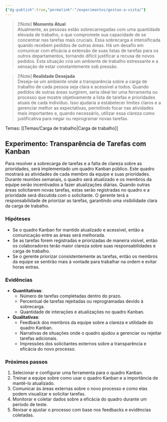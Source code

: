 ```yaml
---
{"dg-publish":true,"permalink":"/experimentos/gestao-a-vista/"}
---
```


> [!Note] **Momento Atual**  
> Atualmente, as pessoas estão sobrecarregadas com uma quantidade elevada de trabalho, o que compromete sua capacidade de se concentrar nas tarefas mais cruciais. Essa sobrecarga é intensificada quando recebem pedidos de outras áreas. Há um desafio em comunicar com eficácia a extensão de suas listas de tarefas para os outros departamentos, tornando difícil justificar a recusa de novos pedidos. Esta situação cria um ambiente de trabalho estressante e a sensação de estar constantemente sob pressão.

> [!Note] **Realidade Desejada**  
> Deseja-se um ambiente onde a transparência sobre a carga de trabalho de cada pessoa seja clara e acessível a todos. Quando pedidos de outras áreas surgirem, seria ideal ter uma ferramenta ou processo que mostre objetivamente a lista de tarefas e prioridades atuais de cada indivíduo. Isso ajudaria a estabelecer limites claros e a gerenciar melhor as expectativas, permitindo focar nas atividades mais importantes e, quando necessário, utilizar essa clareza como justificativa para negar ou reprogramar novas tarefas.

Temas: [[Temas/Carga de trabalho\|Carga de trabalho]]
## Experimento: **Transparência de Tarefas com Kanban**

Para resolver a sobrecarga de tarefas e a falta de clareza sobre as prioridades, será implementado um quadro Kanban público. Este quadro mostrará as atividades de cada membro da equipe e suas prioridades. Durante reuniões semanais, o quadro será atualizado e os membros da equipe serão incentivados a fazer atualizações diárias. Quando outras áreas solicitarem novas tarefas, estas serão registradas no quadro e a prioridade será discutida com o solicitante. O gerente terá a responsabilidade de priorizar as tarefas, garantindo uma visibilidade clara da carga de trabalho.
### Hipóteses
- Se o quadro Kanban for mantido atualizado e acessível, então a comunicação entre as áreas será melhorada.
- Se as tarefas forem registradas e priorizadas de maneira visível, então os colaboradores terão maior clareza sobre suas responsabilidades e carga de trabalho.
- Se o gerente priorizar consistentemente as tarefas, então os membros da equipe se sentirão mais à vontade para trabalhar na ordem e evitar horas extras.
### Evidências
- **Quantitativas**:
    - Número de tarefas completadas dentro do prazo.
    - Percentual de tarefas rejeitadas ou reprogramadas devido à sobrecarga.
    - Quantidade de interações e atualizações no quadro Kanban.
- **Qualitativas**:
    - Feedback dos membros da equipe sobre a clareza e utilidade do quadro Kanban.
    - Narrativas de situações onde o quadro ajudou a gerenciar ou rejeitar tarefas adicionais.
    - Impressões dos solicitantes externos sobre a transparência e eficácia do novo processo.
### Próximos passos
1. Selecionar e configurar uma ferramenta para o quadro Kanban.
2. Treinar a equipe sobre como usar o quadro Kanban e a importância de mantê-lo atualizado.
3. Comunicar às áreas externas sobre o novo processo e como elas podem visualizar e solicitar tarefas.
4. Monitorar e coletar dados sobre a eficácia do quadro durante um período de teste.
5. Revisar e ajustar o processo com base nos feedbacks e evidências coletadas.